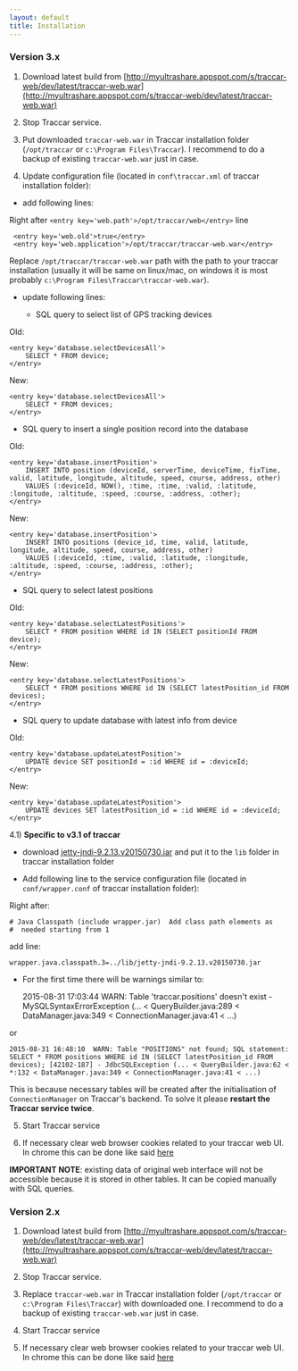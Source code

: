 ```yaml
---
layout: default
title: Installation
---
```


### Version 3.x

1) Download latest build from [http://myultrashare.appspot.com/s/traccar-web/dev/latest/traccar-web.war](http://myultrashare.appspot.com/s/traccar-web/dev/latest/traccar-web.war)

2) Stop Traccar service.

3) Put downloaded `traccar-web.war` in Traccar installation folder (`/opt/traccar` or `c:\Program Files\Traccar`). I recommend to do a backup of existing `traccar-web.war` just in case.

4) Update configuration file (located in `conf\traccar.xml` of traccar installation folder):

* add following lines:

Right after `<entry key='web.path'>/opt/traccar/web</entry>` line

     <entry key='web.old'>true</entry>
     <entry key='web.application'>/opt/traccar/traccar-web.war</entry>
    
Replace `/opt/traccar/traccar-web.war` path with the path to your traccar installation (usually it will be same on linux/mac, on windows it is most probably `c:\Program Files\Traccar\traccar-web.war`).

* update following lines:

  - SQL query to select list of GPS tracking devices

Old:

    <entry key='database.selectDevicesAll'>
        SELECT * FROM device;
    </entry>
    
New:

    <entry key='database.selectDevicesAll'>
        SELECT * FROM devices;
    </entry>

  - SQL query to insert a single position record into the database

Old:

    <entry key='database.insertPosition'>
        INSERT INTO position (deviceId, serverTime, deviceTime, fixTime, valid, latitude, longitude, altitude, speed, course, address, other)
        VALUES (:deviceId, NOW(), :time, :time, :valid, :latitude, :longitude, :altitude, :speed, :course, :address, :other);
    </entry>
    
New:

    <entry key='database.insertPosition'>
        INSERT INTO positions (device_id, time, valid, latitude, longitude, altitude, speed, course, address, other)
        VALUES (:deviceId, :time, :valid, :latitude, :longitude, :altitude, :speed, :course, :address, :other);
    </entry>

  - SQL query to select latest positions
  
Old:

    <entry key='database.selectLatestPositions'>
        SELECT * FROM position WHERE id IN (SELECT positionId FROM device);
    </entry>
    
New:
    
    <entry key='database.selectLatestPositions'>
        SELECT * FROM positions WHERE id IN (SELECT latestPosition_id FROM devices);
    </entry>

  - SQL query to update database with latest info from device

Old:

    <entry key='database.updateLatestPosition'>
        UPDATE device SET positionId = :id WHERE id = :deviceId;
    </entry>

New:

    <entry key='database.updateLatestPosition'>
        UPDATE devices SET latestPosition_id = :id WHERE id = :deviceId;
    </entry>
    
4.1) **Specific to v3.1 of traccar**

* download [jetty-jndi-9.2.13.v20150730.jar](https://repo1.maven.org/maven2/org/eclipse/jetty/jetty-jndi/9.2.13.v20150730/jetty-jndi-9.2.13.v20150730.jar) and put it to the `lib` folder in traccar installation folder

* Add following line to the service configuration file (located in `conf/wrapper.conf` of traccar installation folder):

Right after:

    # Java Classpath (include wrapper.jar)  Add class path elements as
    #  needed starting from 1

add line:

    wrapper.java.classpath.3=../lib/jetty-jndi-9.2.13.v20150730.jar
     
* For the first time there will be warnings similar to:


    2015-08-31 17:03:44  WARN: Table 'traccar.positions' doesn't exist - MySQLSyntaxErrorException (... < QueryBuilder.java:289 < DataManager.java:349 < ConnectionManager.java:41 < ...)

or

    2015-08-31 16:48:10  WARN: Table "POSITIONS" not found; SQL statement:
    SELECT * FROM positions WHERE id IN (SELECT latestPosition_id FROM devices); [42102-187] - JdbcSQLException (... < QueryBuilder.java:62 < *:132 < DataManager.java:349 < ConnectionManager.java:41 < ...)
    
This is because necessary tables will be created after the initialisation of `ConnectionManager` on Traccar's backend. To solve it please **restart the Traccar service twice**. 
    
5) Start Traccar service

6) If necessary clear web browser cookies related to your traccar web UI. In chrome this can be done like said [here](http://superuser.com/questions/548096/how-can-i-clear-cookies-for-a-single-site)

**IMPORTANT NOTE**: existing data of original web interface will not be accessible because it is stored in other tables. It can be copied manually with SQL queries.

### Version 2.x

1) Download latest build from [http://myultrashare.appspot.com/s/traccar-web/dev/latest/traccar-web.war](http://myultrashare.appspot.com/s/traccar-web/dev/latest/traccar-web.war)

2) Stop Traccar service.

3) Replace `traccar-web.war` in Traccar installation folder (`/opt/traccar` or `c:\Program Files\Traccar`) with downloaded one. I recommend to do a backup of existing `traccar-web.war` just in case.

4) Start Traccar service

5) If necessary clear web browser cookies related to your traccar web UI. In chrome this can be done like said [here](http://superuser.com/questions/548096/how-can-i-clear-cookies-for-a-single-site)